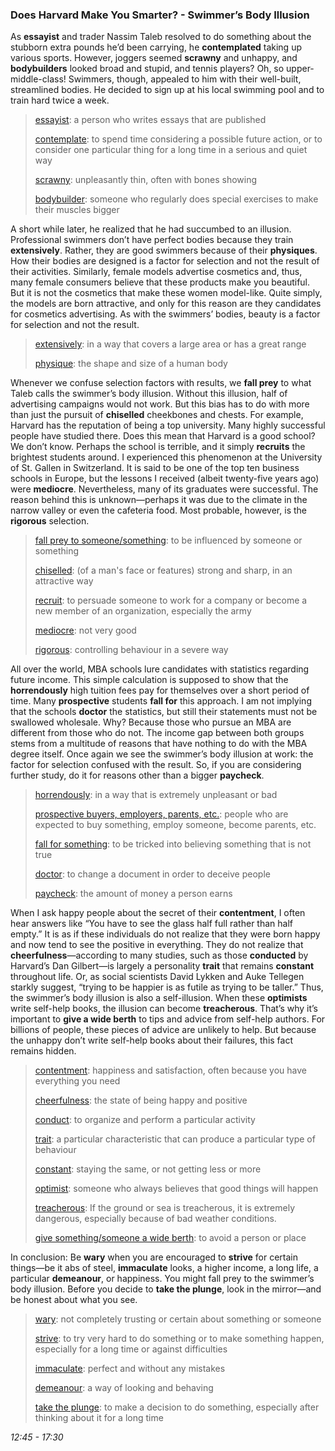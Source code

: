 ### Does Harvard Make You Smarter? - Swimmer’s Body Illusion

As **essayist** and trader Nassim Taleb resolved to do something about the stubborn extra pounds he’d been carrying, he **contemplated** taking up various sports. However, joggers seemed **scrawny** and unhappy, and **bodybuilders** looked broad and stupid, and tennis players? Oh, so upper-middle-class! Swimmers, though, appealed to him with their well-built, streamlined bodies. He decided to sign up at his local swimming pool and to train hard twice a week.

> [essayist](https://dictionary.cambridge.org/dictionary/english-chinese-traditional/essayist): a person who writes essays that are published
>
> [contemplate](https://dictionary.cambridge.org/dictionary/english-chinese-traditional/contemplate?q=contemplated): to spend time considering a possible future action, or to consider one particular thing for a long time in a serious and quiet way
>
> [scrawny](https://dictionary.cambridge.org/dictionary/english-chinese-traditional/scrawny): unpleasantly thin, often with bones showing
>
> [bodybuilder](https://dictionary.cambridge.org/dictionary/english-chinese-traditional/bodybuilder?q=bodybuilders): someone who regularly does special exercises to make their muscles bigger

A short while later, he realized that he had succumbed to an illusion. Professional swimmers don’t have perfect bodies because they train **extensively**. Rather, they are good swimmers because of their **physiques**. How their bodies are designed is a factor for selection and not the result of their activities. Similarly, female models advertise cosmetics and, thus, many female consumers believe that these products make you beautiful. But it is not the cosmetics that make these women model-like. Quite simply, the models are born attractive, and only for this reason are they candidates for cosmetics advertising. As with the swimmers’ bodies, beauty is a factor for selection and not the result.

> [extensively](https://dictionary.cambridge.org/dictionary/english-chinese-traditional/extensively): in a way that covers a large area or has a great range
>
> [physique](https://dictionary.cambridge.org/dictionary/english-chinese-traditional/physique?q=physiques): the shape and size of a human body

Whenever we confuse selection factors with results, we **fall prey** to what Taleb calls the swimmer’s body illusion. Without this illusion, half of advertising campaigns would not work. But this bias has to do with more than just the pursuit of **chiselled** cheekbones and chests. For example, Harvard has the reputation of being a top university. Many highly successful people have studied there. Does this mean that Harvard is a good school? We don’t know. Perhaps the school is terrible, and it simply **recruits** the brightest students around. I experienced this phenomenon at the University of St. Gallen in Switzerland. It is said to be one of the top ten business schools in Europe, but the lessons I received (albeit twenty-five years ago) were **mediocre**. Nevertheless, many of its graduates were successful. The reason behind this is unknown—perhaps it was due to the climate in the narrow valley or even the cafeteria food. Most probable, however, is the **rigorous** selection.

> [fall prey to someone/something](https://dictionary.cambridge.org/dictionary/english/fall-prey-to): to be influenced by someone or something
>
> [chiselled](https://dictionary.cambridge.org/dictionary/english-chinese-traditional/chiselled): (of a man's face or features) strong and sharp, in an attractive way
>
> [recruit](https://dictionary.cambridge.org/dictionary/english-chinese-traditional/recruit?q=recruits): to persuade someone to work for a company or become a new member of an organization, especially the army
>
> [mediocre](https://dictionary.cambridge.org/dictionary/english-chinese-traditional/mediocre): not very good
>
> [rigorous](https://dictionary.cambridge.org/dictionary/english-chinese-traditional/rigorous): controlling behaviour in a severe way

All over the world, MBA schools lure candidates with statistics regarding future income. This simple calculation is supposed to show that the **horrendously** high tuition fees pay for themselves over a short period of time. Many **prospective** students **fall for** this approach. I am not implying that the schools **doctor** the statistics, but still their statements must not be swallowed wholesale. Why? Because those who pursue an MBA are different from those who do not. The income gap between both groups stems from a multitude of reasons that have nothing to do with the MBA degree itself. Once again we see the swimmer’s body illusion at work: the factor for selection confused with the result. So, if you are considering further study, do it for reasons other than a bigger **paycheck**.

> [horrendously](https://dictionary.cambridge.org/dictionary/english-chinese-traditional/horrendously): in a way that is extremely unpleasant or bad
>
> [prospective buyers, employers, parents, etc.](https://dictionary.cambridge.org/dictionary/english-chinese-traditional/prospective): people who are expected to buy something, employ someone, become parents, etc.
>
> [fall for something](https://dictionary.cambridge.org/dictionary/english-chinese-traditional/fall-for): to be tricked into believing something that is not true
>
> [doctor](https://dictionary.cambridge.org/dictionary/english-chinese-traditional/doctor): to change a document in order to deceive people
>
> [paycheck](https://dictionary.cambridge.org/dictionary/english-chinese-traditional/paycheck): the amount of money a person earns

When I ask happy people about the secret of their **contentment**, I often hear answers like “You have to see the glass half full rather than half empty.” It is as if these individuals do not realize that they were born happy and now tend to see the positive in everything. They do not realize that **cheerfulness**—according to many studies, such as those **conducted** by Harvard’s Dan Gilbert—is largely a personality **trait** that remains **constant** throughout life. Or, as social scientists David Lykken and Auke Tellegen starkly suggest, “trying to be happier is as futile as trying to be taller.” Thus, the swimmer’s body illusion is also a self-illusion. When these **optimists** write self-help books, the illusion can become **treacherous**. That’s why it’s important to **give a wide berth** to tips and advice from self-help authors. For billions of people, these pieces of advice are unlikely to help. But because the unhappy don’t write self-help books about their failures, this fact remains hidden.

> [contentment](https://dictionary.cambridge.org/dictionary/english-chinese-traditional/contentment): happiness and satisfaction, often because you have everything you need
>
> [cheerfulness](https://dictionary.cambridge.org/dictionary/english-chinese-traditional/cheerfulness): the state of being happy and positive
>
> [conduct](https://dictionary.cambridge.org/dictionary/english-chinese-traditional/conduct?q=conducted): to organize and perform a particular activity
>
> [trait](https://dictionary.cambridge.org/dictionary/english-chinese-traditional/trait): a particular characteristic that can produce a particular type of behaviour
>
> [constant](https://dictionary.cambridge.org/dictionary/english-chinese-traditional/constant): staying the same, or not getting less or more
>
> [optimist](https://dictionary.cambridge.org/dictionary/english-chinese-traditional/optimist?q=optimists): someone who always believes that good things will happen
>
> [treacherous](https://dictionary.cambridge.org/dictionary/english-chinese-traditional/treacherous): If the ground or sea is treacherous, it is extremely dangerous, especially because of bad weather conditions.
>
> [give something/someone a wide berth](https://dictionary.cambridge.org/dictionary/english/give-a-wide-berth): to avoid a person or place

In conclusion: Be **wary** when you are encouraged to **strive** for certain things—be it abs of steel, **immaculate** looks, a higher income, a long life, a particular **demeanour**, or happiness. You might fall prey to the swimmer’s body illusion. Before you decide to **take the plunge**, look in the mirror—and be honest about what you see.

> [wary](https://dictionary.cambridge.org/dictionary/english-chinese-traditional/wary): not completely trusting or certain about something or someone
>
> [strive](https://dictionary.cambridge.org/dictionary/english-chinese-traditional/strive): to try very hard to do something or to make something happen, especially for a long time or against difficulties
>
> [immaculate](https://dictionary.cambridge.org/dictionary/english-chinese-traditional/immaculate): perfect and without any mistakes
>
> [demeanour](https://dictionary.cambridge.org/dictionary/english-chinese-traditional/demeanour?q=demeanor): a way of looking and behaving
>
> [take the plunge](https://dictionary.cambridge.org/dictionary/english-chinese-traditional/take-the-plunge): to make a decision to do something, especially after thinking about it for a long time

*12:45 - 17:30*